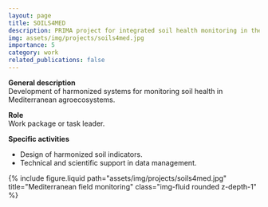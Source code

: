 ```yaml
---
layout: page
title: SOILS4MED
description: PRIMA project for integrated soil health monitoring in the Mediterranean.
img: assets/img/projects/soils4med.jpg
importance: 5
category: work
related_publications: false
---
```


**General description**  
Development of harmonized systems for monitoring soil health in Mediterranean agroecosystems.

**Role**  
Work package or task leader.

**Specific activities**  
- Design of harmonized soil indicators.  
- Technical and scientific support in data management.

<div class="row">
  <div class="col-sm mt-3 mt-md-0">
    {% include figure.liquid path="assets/img/projects/soils4med.jpg" title="Mediterranean field monitoring" class="img-fluid rounded z-depth-1" %}
  </div>
</div>
